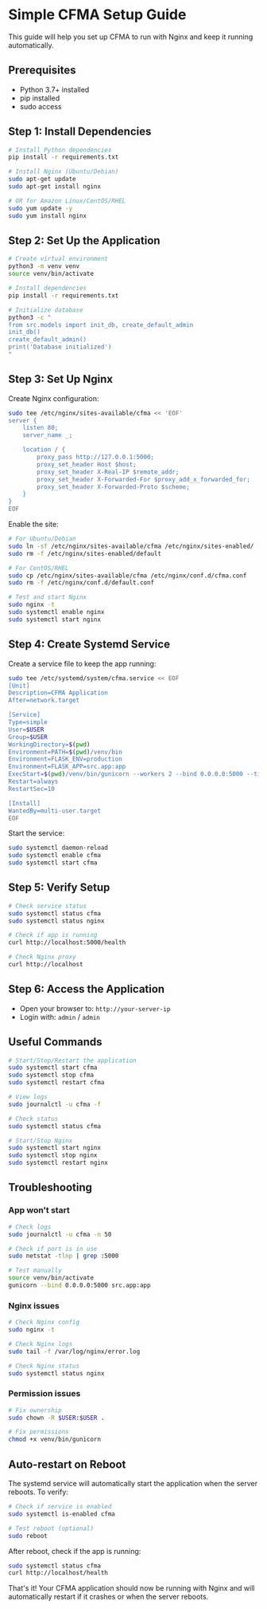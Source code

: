 # Simple CFMA Setup Guide

This guide will help you set up CFMA to run with Nginx and keep it running automatically.

## Prerequisites

- Python 3.7+ installed
- pip installed
- sudo access

## Step 1: Install Dependencies

```bash
# Install Python dependencies
pip install -r requirements.txt

# Install Nginx (Ubuntu/Debian)
sudo apt-get update
sudo apt-get install nginx

# OR for Amazon Linux/CentOS/RHEL
sudo yum update -y
sudo yum install nginx
```

## Step 2: Set Up the Application

```bash
# Create virtual environment
python3 -m venv venv
source venv/bin/activate

# Install dependencies
pip install -r requirements.txt

# Initialize database
python3 -c "
from src.models import init_db, create_default_admin
init_db()
create_default_admin()
print('Database initialized')
"
```

## Step 3: Set Up Nginx

Create Nginx configuration:

```bash
sudo tee /etc/nginx/sites-available/cfma << 'EOF'
server {
    listen 80;
    server_name _;

    location / {
        proxy_pass http://127.0.0.1:5000;
        proxy_set_header Host $host;
        proxy_set_header X-Real-IP $remote_addr;
        proxy_set_header X-Forwarded-For $proxy_add_x_forwarded_for;
        proxy_set_header X-Forwarded-Proto $scheme;
    }
}
EOF
```

Enable the site:

```bash
# For Ubuntu/Debian
sudo ln -sf /etc/nginx/sites-available/cfma /etc/nginx/sites-enabled/
sudo rm -f /etc/nginx/sites-enabled/default

# For CentOS/RHEL
sudo cp /etc/nginx/sites-available/cfma /etc/nginx/conf.d/cfma.conf
sudo rm -f /etc/nginx/conf.d/default.conf

# Test and start Nginx
sudo nginx -t
sudo systemctl enable nginx
sudo systemctl start nginx
```

## Step 4: Create Systemd Service

Create a service file to keep the app running:

```bash
sudo tee /etc/systemd/system/cfma.service << EOF
[Unit]
Description=CFMA Application
After=network.target

[Service]
Type=simple
User=$USER
Group=$USER
WorkingDirectory=$(pwd)
Environment=PATH=$(pwd)/venv/bin
Environment=FLASK_ENV=production
Environment=FLASK_APP=src.app:app
ExecStart=$(pwd)/venv/bin/gunicorn --workers 2 --bind 0.0.0.0:5000 --timeout 120 src.app:app
Restart=always
RestartSec=10

[Install]
WantedBy=multi-user.target
EOF
```

Start the service:

```bash
sudo systemctl daemon-reload
sudo systemctl enable cfma
sudo systemctl start cfma
```

## Step 5: Verify Setup

```bash
# Check service status
sudo systemctl status cfma
sudo systemctl status nginx

# Check if app is running
curl http://localhost:5000/health

# Check Nginx proxy
curl http://localhost
```

## Step 6: Access the Application

- Open your browser to: `http://your-server-ip`
- Login with: `admin` / `admin`

## Useful Commands

```bash
# Start/Stop/Restart the application
sudo systemctl start cfma
sudo systemctl stop cfma
sudo systemctl restart cfma

# View logs
sudo journalctl -u cfma -f

# Check status
sudo systemctl status cfma

# Start/Stop Nginx
sudo systemctl start nginx
sudo systemctl stop nginx
sudo systemctl restart nginx
```

## Troubleshooting

### App won't start
```bash
# Check logs
sudo journalctl -u cfma -n 50

# Check if port is in use
sudo netstat -tlnp | grep :5000

# Test manually
source venv/bin/activate
gunicorn --bind 0.0.0.0:5000 src.app:app
```

### Nginx issues
```bash
# Check Nginx config
sudo nginx -t

# Check Nginx logs
sudo tail -f /var/log/nginx/error.log

# Check Nginx status
sudo systemctl status nginx
```

### Permission issues
```bash
# Fix ownership
sudo chown -R $USER:$USER .

# Fix permissions
chmod +x venv/bin/gunicorn
```

## Auto-restart on Reboot

The systemd service will automatically start the application when the server reboots. To verify:

```bash
# Check if service is enabled
sudo systemctl is-enabled cfma

# Test reboot (optional)
sudo reboot
```

After reboot, check if the app is running:
```bash
sudo systemctl status cfma
curl http://localhost/health
```

That's it! Your CFMA application should now be running with Nginx and will automatically restart if it crashes or when the server reboots. 
